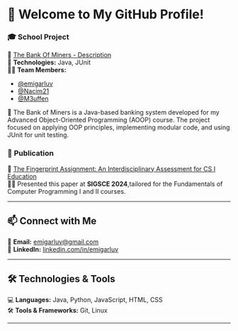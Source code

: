 # 👋 Welcome to My GitHub Profile!
<!--
## 📸 Web Projects at MLCIC  
Here are some of the web pages I've built at the Mike Loya Center for Innovation and Commerce.
-->


### 🎓 **School Project**
🔗 [The Bank Of Miners - Description](https://github.com/Nacim21/TheBankOfMiners)  
📌 **Technologies:** Java, JUnit  
🧑‍💻 **Team Members:** 
- [@emigarluv](https://github.com/emigarluv)  
- [@Nacim21](https://github.com/Nacim21)
- [@M3uffen](https://github.com/M3uffen)

📖 The Bank of Miners is a Java-based banking system developed for my Advanced Object-Oriented Programming (AOOP) course. The project focused on applying OOP principles, implementing modular code, and using JUnit for unit testing.

### 📝 **Publication**
📄 [The Fingerprint Assignment: An Interdisciplinary Assessment for CS I Education](https://dl.acm.org/doi/10.1145/3626253.3635333)  
🧑‍🏫 Presented this paper at **SIGSCE 2024**,tailored for the Fundamentals of Computer Programming I and II courses. 

---

## 📫 Connect with Me
📧 **Email:** [emigarluv@gmail.com](mailto:emigarluv@gmail.com)  
💼 **LinkedIn:** [linkedin.com/in/emigarluv](https://www.linkedin.com/in/emigarluv/)  

---

## 🛠 Technologies & Tools  
💻 **Languages:** Java, Python, JavaScript, HTML, CSS  
🛠 **Tools & Frameworks:** Git, Linux  

---


<!--
**emigarluv/emigarluv** is a ✨ _special_ ✨ repository because its `README.md` (this file) appears on your GitHub profile.

Here are some ideas to get you started:

- 🔭 I’m currently working on ...
- 🌱 I’m currently learning ...
- 👯 I’m looking to collaborate on ...
- 🤔 I’m looking for help with ...
- 💬 Ask me about ...
- 📫 How to reach me: ...
- 😄 Pronouns: ...
- ⚡ Fun fact: ...
-->
